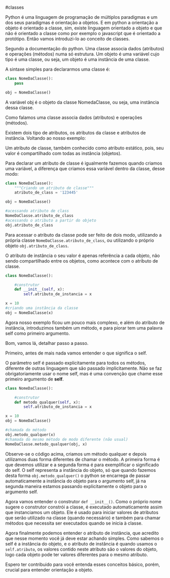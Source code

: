 #classes

Python é uma linguagem de programação de múltiplos paradigmas e um dos seus paradigmas é orientação a objetos. E em python a orientação a objeto é orientado a classe, sim, existe linguagem orientado a objeto e que não é orientado a classe como por exemplo o javascript que é orientado a protótipo. Então vamos introduzi-lo ao conceito de classes.

Segundo a documentação do python. Uma classe associa dados (atributos) e operações (métodos) numa só estrutura. Um objeto é uma variável cujo tipo é uma classe, ou seja, um objeto é uma instância de uma classe.

A sintaxe simples para declararmos uma classe é:

```py
class NomeDaClasse():
    pass

obj = NomeDaClasse()
```

A variável obj é o objeto da classe NomedaClasse, ou seja, uma instância dessa classe.

Como falamos uma classe associa dados (atributos) e operações (métodos).

Existem dois tipo de atributos, os atributos da classe e atributos de instância. Voltando ao nosso exemplo:

Um atributo de classe, também conhecido como atributo estático, pois, seu valor é compartilhado com todas as instância (objetos).

Para declarar um atributo de classe é igualmente fazemos quando criamos uma variável, a diferença que criamos essa variável dentro da classe, desse modo:

```py
class NomeDaClasse():
    """Criando um atributo de classe"""
    atributo_de_class = '123445'

obj = NomeDaClasse()

#acessando atributo de class
NomeDaClasse.atributo_de_class
#acessando o atributo a partir do objeto
obj.atributo_de_class
```

Para acessar o atributo da classe pode ser feito de dois modo, utilizando a própria classe ```NomeDaClasse.atributo_de_class```, ou utilizando o próprio objeto ```obj.atributo_de_class```.

O atributo de instância o seu valor é apenas referência a cada objeto, não sendo compartilhado entre os objetos, como acontece com o atributo de classe.

```py
class NomeDaClasse():

    #construtor
    def __init__(self, x):
        self.atributo_de_instancia = x

x = 10
#criando uma instância da classe
obj = NomeDaClasse(x)

```

Agora nosso exemplo ficou um pouco mais complexo, e além do atributo de instância, introduzimos também um método, e para piorar tem uma palavra self como primeiro argumento.

Bom, vamos lá, detalhar passo a passo.

Primeiro, antes de mais nada vamos entender o que significa o self.

O parâmetro self é passado explicitamente para todos os métodos, diferente de outras linguagem que são passado implicitamente. Não se faz obrigatoriamente usar o nome self, mas é uma convenção que chame esse primeiro argumento de __self__.

```py
class NomeDaClasse():

    #construtor
    def metodo_qualquer(self, x):
        self.atributo_de_instancia = x

x = 10
obj = NomeDaClasse()

#chamada do método
obj.metodo_qualquer(x)
#chamada do mesmo método de modo diferente (não usual)
NomeDaClasse.metodo_qualquer(obj, x)
```

Observe-se o código acima, criamos um método qualquer e depois utilizamos duas forma diferentes de chamar o método. A primeira forma é que devemos utilizar e a segunda forma é para exemplificar o significado do self. O self representa a instância do objeto, só que quando fazemos desta forma ```obj.metodo_qualquer()``` o python se encarrega de passar automaticamente a instância do objeto para o argumento self, já na segunda maneira estamos passando explicitamente o objeto para o argumento self.

Agora vamos entender o construtor ```def __init__()```. Como o próprio nome sugere o construtor constrói a classe, é executado automaticamente assim que instanciamos um objeto. Ele é usado para iniciar valores de atributos que serão utilizado na classe (quando necessário) e também para chamar métodos que necessita ser executados quando se inicia à classe.

Agora finalmente podemos entender o atributo de instância, que acredito que nesse momento você já deve estar achando simples. Como sabemos o self é a instância do objeto, e o atributo de instância é quando usamos o ```self.atributo```, os valores contido neste atributo são o valores do objeto, logo cada objeto pode ter valores diferentes para o mesmo atributo.

Espero ter contribuido para você entenda esses conceitos básico, porém, crucial para entender orientação a objeto.
